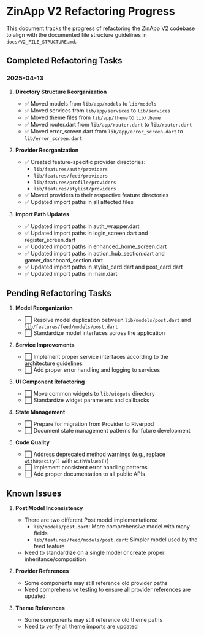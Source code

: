 # ZinApp V2 Refactoring Progress

This document tracks the progress of refactoring the ZinApp V2 codebase to align with the documented file structure guidelines in `docs/V2_FILE_STRUCTURE.md`.

## Completed Refactoring Tasks

### 2025-04-13

1. **Directory Structure Reorganization**
   - ✅ Moved models from `lib/app/models` to `lib/models`
   - ✅ Moved services from `lib/app/services` to `lib/services`
   - ✅ Moved theme files from `lib/app/theme` to `lib/theme`
   - ✅ Moved router.dart from `lib/app/router.dart` to `lib/router.dart`
   - ✅ Moved error_screen.dart from `lib/app/error_screen.dart` to `lib/error_screen.dart`

2. **Provider Reorganization**
   - ✅ Created feature-specific provider directories:
     - `lib/features/auth/providers`
     - `lib/features/feed/providers`
     - `lib/features/profile/providers`
     - `lib/features/stylist/providers`
   - ✅ Moved providers to their respective feature directories
   - ✅ Updated import paths in all affected files

3. **Import Path Updates**
   - ✅ Updated import paths in auth_wrapper.dart
   - ✅ Updated import paths in login_screen.dart and register_screen.dart
   - ✅ Updated import paths in enhanced_home_screen.dart
   - ✅ Updated import paths in action_hub_section.dart and gamer_dashboard_section.dart
   - ✅ Updated import paths in stylist_card.dart and post_card.dart
   - ✅ Updated import paths in main.dart

## Pending Refactoring Tasks

1. **Model Reorganization**
   - ⬜ Resolve model duplication between `lib/models/post.dart` and `lib/features/feed/models/post.dart`
   - ⬜ Standardize model interfaces across the application

2. **Service Improvements**
   - ⬜ Implement proper service interfaces according to the architecture guidelines
   - ⬜ Add proper error handling and logging to services

3. **UI Component Refactoring**
   - ⬜ Move common widgets to `lib/widgets` directory
   - ⬜ Standardize widget parameters and callbacks

4. **State Management**
   - ⬜ Prepare for migration from Provider to Riverpod
   - ⬜ Document state management patterns for future development

5. **Code Quality**
   - ⬜ Address deprecated method warnings (e.g., replace `withOpacity()` with `withValues()`)
   - ⬜ Implement consistent error handling patterns
   - ⬜ Add proper documentation to all public APIs

## Known Issues

1. **Post Model Inconsistency**
   - There are two different Post model implementations:
     - `lib/models/post.dart`: More comprehensive model with many fields
     - `lib/features/feed/models/post.dart`: Simpler model used by the feed feature
   - Need to standardize on a single model or create proper inheritance/composition

2. **Provider References**
   - Some components may still reference old provider paths
   - Need comprehensive testing to ensure all provider references are updated

3. **Theme References**
   - Some components may still reference old theme paths
   - Need to verify all theme imports are updated
